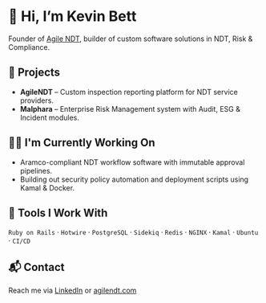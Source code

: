 # 👋 Hi, I’m Kevin Bett
Founder of [Agile NDT](https://agilendt.com), builder of custom software solutions in NDT, Risk & Compliance.

## 🚀 Projects
- **AgileNDT** – Custom inspection reporting platform for NDT service providers.
- **Malphara** – Enterprise Risk Management system with Audit, ESG & Incident modules.

## 👷‍♂️ I'm Currently Working On
- Aramco-compliant NDT workflow software with immutable approval pipelines.
- Building out security policy automation and deployment scripts using Kamal & Docker.

## 🔧 Tools I Work With
`Ruby on Rails` · `Hotwire` · `PostgreSQL` · `Sidekiq` · `Redis`  · `NGINX` · `Kamal` · `Ubuntu` · `CI/CD`

## 📬 Contact
Reach me via [LinkedIn](https://www.linkedin.com/in/kevin-bett-99457719/) or [agilendt.com](https://agilendt.com)